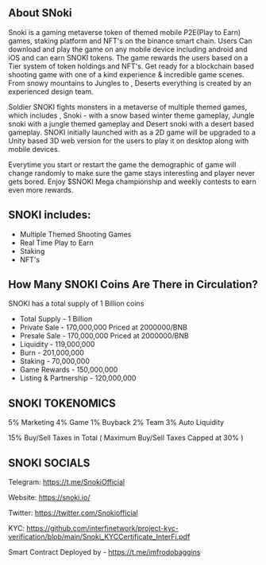 ## About SNoki

Snoki is a gaming metaverse token of themed mobile P2E(Play to Earn) games, staking platform and NFT's on the binance smart chain. Users Can download and play the game on any mobile device including android and iOS and can earn SNOKI tokens. The game rewards the users based on a Tier system of token holdings and NFT's. Get ready for a blockchain based shooting game with one of a kind experience & incredible game scenes. From snowy mountains to Jungles to , Deserts everything is created by an experienced design team.

Soldier SNOKI fights monsters in a metaverse of multiple themed games, which includes , Snoki - with a snow based winter theme gameplay, Jungle snoki with a jungle themed gameplay and Desert snoki with a desert based gameplay. SNOKI initially launched with as a 2D game will be upgraded to a Unity based 3D web version for the users to play it on desktop along with mobile devices. 

Everytime you start or restart the game the demographic of game will change randomly to make sure the game stays interesting and player never gets bored. Enjoy $SNOKI Mega championship and weekly contests to earn even more rewards.


## SNOKI includes: 

* Multiple Themed Shooting Games 
* Real Time Play to Earn 
* Staking 
* NFT's

## How Many SNOKI Coins Are There in Circulation?

SNOKI has a total supply of 1 Billion coins 

* Total Supply - 1 Billion 
* Private Sale - 170,000,000 Priced at 2000000/BNB
* Presale Sale - 170,000,000 Priced at 2000000/BNB
* Liquidity - 119,000,000 
* Burn - 201,000,000
* Staking - 70,000,000
* Game Rewards - 150,000,000
* Listing & Partnership - 120,000,000

## SNOKI TOKENOMICS
5% Marketing
4% Game
1% Buyback
2% Team
3% Auto Liquidity

15% Buy/Sell Taxes in Total ( Maximum Buy/Sell Taxes Capped at 30% )

## SNOKI SOCIALS
Telegram: https://t.me/SnokiOfficial

Website: https://snoki.io/

Twitter: https://twitter.com/Snokiofficial

KYC: https://github.com/interfinetwork/project-kyc-verification/blob/main/Snoki_KYCCertificate_InterFi.pdf

Smart Contract Deployed by - https://t.me/imfrodobaggins
